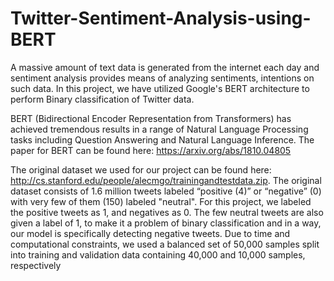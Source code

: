 # Twitter-Sentiment-Analysis-using-BERT
A massive amount of text data is generated from the internet each day and sentiment analysis provides means of analyzing sentiments, intentions on such data. In this project, we have utilized Google's BERT architecture to perform Binary classification of Twitter data.

BERT (Bidirectional Encoder Representation from Transformers)  has achieved tremendous results in a range of Natural Language Processing tasks including Question Answering and Natural Language Inference. The paper for BERT can be found here: https://arxiv.org/abs/1810.04805

The original dataset we used for our project can be found here: http://cs.stanford.edu/people/alecmgo/trainingandtestdata.zip. The original dataset consists of 1.6 million tweets labeled “positive (4)” or  “negative” (0) with very few of them (150) labeled "neutral". For this project, we labeled the positive tweets as 1, and negatives as 0. The  few neutral tweets are also given a label of 1, to make it a problem of binary classification and in a way, our model is specifically detecting negative tweets. Due to time and computational constraints, we used a balanced set of 50,000 samples split into training and validation data containing 40,000 and 10,000 samples, respectively


